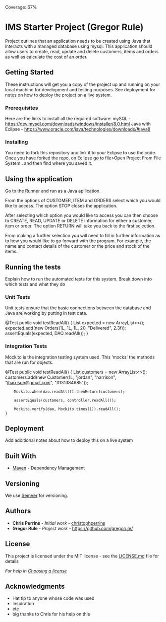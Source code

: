 Coverage: 67%
# IMS Starter Project (Gregor Rule)

Project outlines that an application needs to be created using Java that interacts with a managed database using mysql. This application should allow users to create, read, update and delete customers, items and orders as well as calculate the cost of  an order.

## Getting Started

These instructions will get you a copy of the project up and running on your local machine for development and testing purposes. See deployment for notes on how to deploy the project on a live system.

### Prerequisites

Here are the links to install all the required software:
mySQL - https://dev.mysql.com/downloads/windows/installer/8.0.html
Java with Eclipse - https://www.oracle.com/java/technologies/downloads/#java8




### Installing

You need to fork this repository and link it to your Eclipse to use the code. Once you have forked the repo, on Eclipse go to file>Open Project From File System.. and then find where you saved it.

## Using the application

Go to the Runner and run as a Java apllication.

From the options of CUSTOMER, ITEM and ORDERS select which you would like to access. The option STOP closes the application.

After selecting which option you would like to access you can then choose to CREATE, READ, UPDATE or DELETE information for either a customer, item or order. The option RETURN will take you back to the first selection.

From making a further selection you will need to fill in further information as to how you would like to go forward with the program. For example, the name and contact details of the customer or the price and stock of the items.



## Running the tests

Explain how to run the automated tests for this system. Break down into which tests and what they do

### Unit Tests 

Unit tests ensure that the basic connections between the database and Java are working by putting in test data.

@Test
	public void testReadAll() {
		List<Orders> expected = new ArrayList<>();
		expected.add(new Orders(1L, 1L, 1L, 20, "Delivered", 2.3f));
		assertEquals(expected, DAO.readAll());
	}

### Integration Tests 

  Mockito is the integration testing system used. This 'mocks' the methods that are run for objects.

@Test
	public void testReadAll() {
		List<Customer> customers = new ArrayList<>();
		customers.add(new Customer(1L, "jordan", "harrison", "jharrison@gmail.com", "0131384685"));

		Mockito.when(dao.readAll()).thenReturn(customers);

		assertEquals(customers, controller.readAll());

		Mockito.verify(dao, Mockito.times(1)).readAll();
	}


## Deployment

Add additional notes about how to deploy this on a live system

## Built With

* [Maven](https://maven.apache.org/) - Dependency Management

## Versioning

We use [SemVer](http://semver.org/) for versioning.

## Authors

* **Chris Perrins** - *Initial work* - [christophperrins](https://github.com/christophperrins)
* **Gregor Rule** - *Project work* - https://github.com/gregorule/

## License

This project is licensed under the MIT license - see the [LICENSE.md](LICENSE.md) file for details 

*For help in [Choosing a license](https://choosealicense.com/)*

## Acknowledgments

* Hat tip to anyone whose code was used
* Inspiration
* etc
* big thanks to Chris for his help on this
